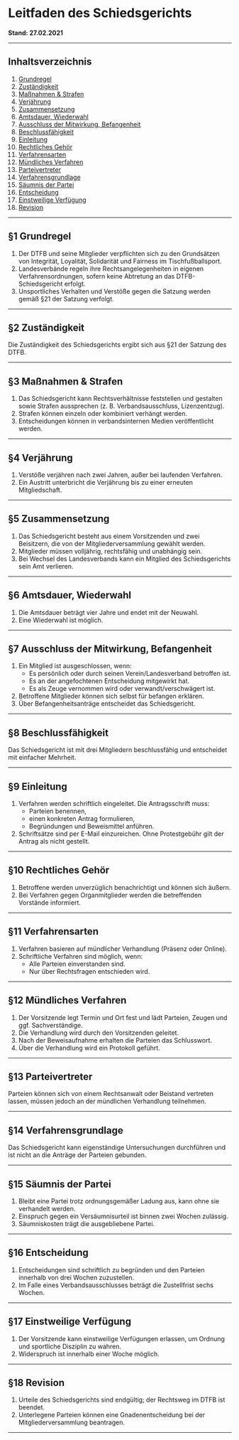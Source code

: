 # Leitfaden des Schiedsgerichts

**Stand: 27.02.2021**

---

## Inhaltsverzeichnis

1. [Grundregel](#grundregel)
2. [Zuständigkeit](#zuständigkeit)
3. [Maßnahmen & Strafen](#maßnahmen--strafen)
4. [Verjährung](#verjährung)
5. [Zusammensetzung](#zusammensetzung)
6. [Amtsdauer, Wiederwahl](#amtsdauer-wiederwahl)
7. [Ausschluss der Mitwirkung, Befangenheit](#ausschluss-der-mitwirkung-befangenheit)
8. [Beschlussfähigkeit](#beschlussfähigkeit)
9. [Einleitung](#einleitung)
10. [Rechtliches Gehör](#rechtliches-gehör)
11. [Verfahrensarten](#verfahrensarten)
12. [Mündliches Verfahren](#mündliches-verfahren)
13. [Parteivertreter](#parteivertreter)
14. [Verfahrensgrundlage](#verfahrensgrundlage)
15. [Säumnis der Partei](#säumnis-der-partei)
16. [Entscheidung](#entscheidung)
17. [Einstweilige Verfügung](#einstweilige-verfügung)
18. [Revision](#revision)

---

## §1 Grundregel

1. Der DTFB und seine Mitglieder verpflichten sich zu den Grundsätzen von Integrität, Loyalität, Solidarität und Fairness im Tischfußballsport.
2. Landesverbände regeln ihre Rechtsangelegenheiten in eigenen Verfahrensordnungen, sofern keine Abtretung an das DTFB-Schiedsgericht erfolgt.
3. Unsportliches Verhalten und Verstöße gegen die Satzung werden gemäß §21 der Satzung verfolgt.

---

## §2 Zuständigkeit

Die Zuständigkeit des Schiedsgerichts ergibt sich aus §21 der Satzung des DTFB.

---

## §3 Maßnahmen & Strafen

1. Das Schiedsgericht kann Rechtsverhältnisse feststellen und gestalten sowie Strafen aussprechen (z. B. Verbandsausschluss, Lizenzentzug).
2. Strafen können einzeln oder kombiniert verhängt werden.
3. Entscheidungen können in verbandsinternen Medien veröffentlicht werden.

---

## §4 Verjährung

1. Verstöße verjähren nach zwei Jahren, außer bei laufenden Verfahren.
2. Ein Austritt unterbricht die Verjährung bis zu einer erneuten Mitgliedschaft.

---

## §5 Zusammensetzung

1. Das Schiedsgericht besteht aus einem Vorsitzenden und zwei Beisitzern, die von der Mitgliederversammlung gewählt werden.
2. Mitglieder müssen volljährig, rechtsfähig und unabhängig sein.
3. Bei Wechsel des Landesverbands kann ein Mitglied des Schiedsgerichts sein Amt verlieren.

---

## §6 Amtsdauer, Wiederwahl

1. Die Amtsdauer beträgt vier Jahre und endet mit der Neuwahl.
2. Eine Wiederwahl ist möglich.

---

## §7 Ausschluss der Mitwirkung, Befangenheit

1. Ein Mitglied ist ausgeschlossen, wenn:
   - Es persönlich oder durch seinen Verein/Landesverband betroffen ist.
   - Es an der angefochtenen Entscheidung mitgewirkt hat.
   - Es als Zeuge vernommen wird oder verwandt/verschwägert ist.
2. Betroffene Mitglieder können sich selbst für befangen erklären.
3. Über Befangenheitsanträge entscheidet das Schiedsgericht.

---

## §8 Beschlussfähigkeit

Das Schiedsgericht ist mit drei Mitgliedern beschlussfähig und entscheidet mit einfacher Mehrheit.

---

## §9 Einleitung

1. Verfahren werden schriftlich eingeleitet. Die Antragsschrift muss:
   - Parteien benennen,
   - einen konkreten Antrag formulieren,
   - Begründungen und Beweismittel anführen.
2. Schriftsätze sind per E-Mail einzureichen. Ohne Protestgebühr gilt der Antrag als nicht gestellt.

---

## §10 Rechtliches Gehör

1. Betroffene werden unverzüglich benachrichtigt und können sich äußern.
2. Bei Verfahren gegen Organmitglieder werden die betreffenden Vorstände informiert.

---

## §11 Verfahrensarten

1. Verfahren basieren auf mündlicher Verhandlung (Präsenz oder Online).
2. Schriftliche Verfahren sind möglich, wenn:
   - Alle Parteien einverstanden sind.
   - Nur über Rechtsfragen entschieden wird.

---

## §12 Mündliches Verfahren

1. Der Vorsitzende legt Termin und Ort fest und lädt Parteien, Zeugen und ggf. Sachverständige.
2. Die Verhandlung wird durch den Vorsitzenden geleitet.
3. Nach der Beweisaufnahme erhalten die Parteien das Schlusswort.
4. Über die Verhandlung wird ein Protokoll geführt.

---

## §13 Parteivertreter

Parteien können sich von einem Rechtsanwalt oder Beistand vertreten lassen, müssen jedoch an der mündlichen Verhandlung teilnehmen.

---

## §14 Verfahrensgrundlage

Das Schiedsgericht kann eigenständige Untersuchungen durchführen und ist nicht an die Anträge der Parteien gebunden.

---

## §15 Säumnis der Partei

1. Bleibt eine Partei trotz ordnungsgemäßer Ladung aus, kann ohne sie verhandelt werden.
2. Einspruch gegen ein Versäumnisurteil ist binnen zwei Wochen zulässig.
3. Säumniskosten trägt die ausgebliebene Partei.

---

## §16 Entscheidung

1. Entscheidungen sind schriftlich zu begründen und den Parteien innerhalb von drei Wochen zuzustellen.
2. Im Falle eines Verbandsausschlusses beträgt die Zustellfrist sechs Wochen.

---

## §17 Einstweilige Verfügung

1. Der Vorsitzende kann einstweilige Verfügungen erlassen, um Ordnung und sportliche Disziplin zu wahren.
2. Widerspruch ist innerhalb einer Woche möglich.

---

## §18 Revision

1. Urteile des Schiedsgerichts sind endgültig; der Rechtsweg im DTFB ist beendet.
2. Unterlegene Parteien können eine Gnadenentscheidung bei der Mitgliederversammlung beantragen.

---
